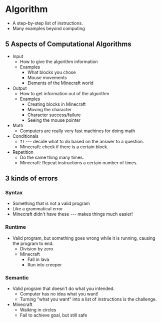 # Algorithm
* A step-by-step list of instructions.
* Many examples beyond computing

## 5 Aspects of Computational Algorithms
* Input
  * How to give the algorithm information
  * Examples
    * What blocks you chose
	* Mouse movements
	* Elements of the Minecraft world
* Output
  * How to get information out of the algorithm
  * Examples
    * Creating blocks in Minecraft
	* Moving the character
	* Character success/failure
	* Seeing the mouse pointer
* Math
  * Computers are really very fast machines for doing math
* Conditionals
  * `If` --- decide what to do based on the answer to a question.
  * Minecraft: check if there is a certain block.
* Repetition
  * Do the same thing many times.
  * Minecraft: Repeat instructions a certain number of times.
  
## 3 kinds of errors

### Syntax 
* Something that is not a valid program
* Like a grammatical error
* Minecraft didn't have these --- makes things much easier!

### Runtime
* Valid program, but something goes wrong while it is running,
  causing the program to end.
  * Division by zero
  * Minecraft
    * Fall in lava
	* Run into creeper

### Semantic
* Valid program that doesn't do what you intended.
  * Computer has no idea what you want!
  * Turning "what you want" into a list of instructions is the challenge.
* Minecraft
  * Walking in circles
  * Fail to achieve goal, but still safe

